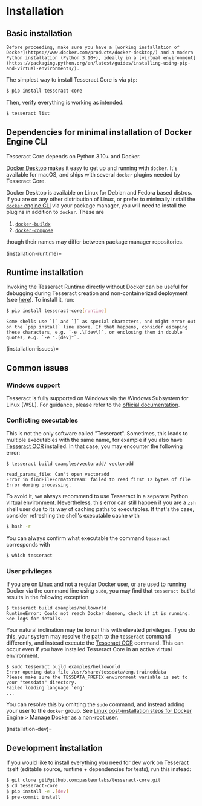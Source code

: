# Installation

## Basic installation

```{note}
Before proceeding, make sure you have a [working installation of Docker](https://www.docker.com/products/docker-desktop/) and a modern Python installation (Python 3.10+), ideally in a [virtual environment](https://packaging.python.org/en/latest/guides/installing-using-pip-and-virtual-environments/).
```

The simplest way to install Tesseract Core is via `pip`:

```bash
$ pip install tesseract-core
```

Then, verify everything is working as intended:

```bash
$ tesseract list
```

## Dependencies for minimal installation of Docker Engine CLI

Tesseract Core depends on Python 3.10+ and Docker.

[Docker Desktop](https://www.docker.com/products/docker-desktop/) makes it easy to get up and running with `docker`.
It's available for macOS, and ships with several `docker` plugins needed by Tesseract Core.

Docker Desktop is available on Linux for Debian and Fedora based distros.
If you are on any other distribution of Linux, or prefer to minimally install the [`docker` engine CLI](https://docs.docker.com/engine/install/) via your package manager, you will need to install the plugins in addition to `docker`.
These are

1. [`docker-buildx`](https://github.com/docker/buildx)
2. [`docker-compose`](https://github.com/docker/compose)

though their names may differ between package manager repositories.


(installation-runtime)=
## Runtime installation

Invoking the Tesseract Runtime directly without Docker can be useful for debugging during Tesseract creation and non-containerized deployment (see [here](#tr-without-docker)). To install it, run:

```bash
$ pip install tesseract-core[runtime]
```

```{warning}
Some shells use `[` and `]` as special characters, and might error out on the `pip install` line above. If that happens, consider escaping these characters, e.g. `-e .\[dev\]`, or enclosing them in double quotes, e.g. `-e ".[dev]"`.
```

(installation-issues)=
## Common issues

### Windows support

Tesseract is fully supported on Windows via the Windows Subsystem for Linux (WSL). For guidance, please refer to the [official documentation](https://docs.microsoft.com/en-us/windows/wsl/).

### Conflicting executables

This is not the only software called "Tesseract". Sometimes, this leads to multiple executables with the same name, for example if you also have [Tesseract OCR](https://github.com/tesseract-ocr/tesseract) installed. In that case, you may encounter the following error:

```
$ tesseract build examples/vectoradd/ vectoradd

read_params_file: Can't open vectoradd
Error in findFileFormatStream: failed to read first 12 bytes of file
Error during processing.
```

To avoid it, we always recommend to use Tesseract in a separate Python virtual environment. Nevertheless, this error can still happen if you are a `zsh` shell user due to its way of caching paths to executables. If that's the case, consider refreshing the shell's executable cache with

```bash
$ hash -r
```

You can always confirm what executable the command `tesseract` corresponds with

```bash
$ which tesseract
```

### User privileges

If you are on Linux and not a regular Docker user, or are used to running Docker via the command line using `sudo`, you may find that `tesseract build` results in the following exception

```
$ tesseract build examples/helloworld
RuntimeError: Could not reach Docker daemon, check if it is running. See logs for details.
```

Your natural inclination may be to run this with elevated privileges.
If you do this, your system may resolve the path to the `tesseract` command differently, and instead execute the [Tesseract OCR](https://github.com/tesseract-ocr/tesseract) command.
This can occur even if you have installed Tesseract Core in an active virtual environment.

```
$ sudo tesseract build examples/helloworld
Error opening data file /usr/share/tessdata/eng.traineddata
Please make sure the TESSDATA_PREFIX environment variable is set to your "tessdata" directory.
Failed loading language 'eng'
...
```

You can resolve this by omitting the `sudo` command, and instead adding your user to the `docker` group.
See [Linux post-installation steps for Docker Engine > Manage Docker as a non-root user](https://docs.docker.com/engine/install/linux-postinstall/#manage-docker-as-a-non-root-user).

(installation-dev)=
## Development installation

If you would like to install everything you need for dev work on Tesseract itself (editable source, runtime + dependencies for tests), run this instead:

```bash
$ git clone git@github.com:pasteurlabs/tesseract-core.git
$ cd tesseract-core
$ pip install -e .[dev]
$ pre-commit install
```
